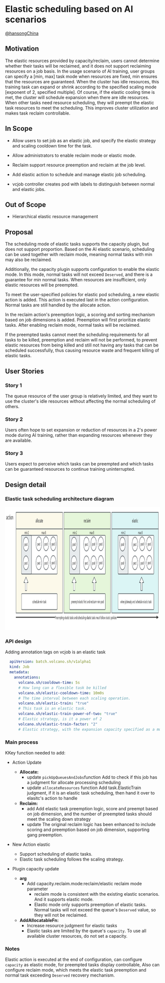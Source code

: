 # Elastic scheduling based on AI scenarios

[@hansongChina](hhttps://github.com/hansongChina)

## Motivation

The elastic resources provided by capacity/reclaim, users cannot determine whether their tasks will be reclaimed, and it does not support reclaiming resources on a job basis. 
In the usage scenario of AI training, user groups can specify a [min, max] task mode when resources are fixed, min ensures that the resources are guaranteed. 
When the cluster has idle resources, this training task can expand or shrink according to the specified scaling mode [exponent of 2, specified multiple].
Of course, if the elastic cooling time is met, the cluster will schedule expansion when there are idle resources. When other tasks need resource scheduling, they will preempt the elastic task resources to meet the scheduling. This improves cluster utilization and makes task reclaim controllable.
## In Scope

- Allow users to set job as an elastic job, and specify the elastic strategy and scaling cooldown time for the task.

- Allow administrators to enable reclaim mode or elastic mode.

- Reclaim support resource preemption and reclaim at the job level.

- Add elastic action to schedule and manage elastic job scheduling.

- vcjob controller creates pod with labels to distinguish between normal and elastic jobs.

## Out of Scope

- Hierarchical elastic resource management

## Proposal

The scheduling mode of elastic tasks supports the capacity plugin, but does not support proportion. Based on the AI elastic scenario, scheduling can be used together with reclaim mode, meaning normal tasks with min may also be reclaimed.

Additionally, the capacity plugin supports configuration to enable the elastic mode. In this mode, normal tasks will not exceed `Deserved`, and there is a guarantee for min normal tasks. When resources are insufficient, only elastic resources will be preempted.

To meet the user-specified policies for elastic pod scheduling, a new elastic action is added. This action is executed last in the action configuration. Normal tasks are still handled by the allocate action.

In the reclaim action's preemption logic, a scoring and sorting mechanism based on job dimensions is added. Preemption will first prioritize elastic tasks. After enabling reclaim mode, normal tasks will be reclaimed.

If the preempted tasks cannot meet the scheduling requirements for all tasks to be killed, preemption and reclaim will not be performed, to prevent elastic resources from being killed and still not having any tasks that can be scheduled successfully, 
thus causing resource waste and frequent killing of elastic tasks.

## User Stories

### Story 1

The queue resource of the user group is relatively limited, and they want to use the cluster's idle resources without affecting the normal scheduling of others.

### Story 2

Users often hope to set expansion or reduction of resources in a 2's power mode during AI training, rather than expanding resources whenever they are available.

### Story 3

Users expect to perceive which tasks can be preempted and which tasks can be guaranteed resources to continue training uninterrupted.

## Design detail

###  Elastic task scheduling architecture diagram
<div align="center"><img width="800" height="400" src="image/elastic.png" /></div>


### API design

Adding annotation tags on vcjob is an elastic task

```yaml
  apiVersion: batch.volcano.sh/v1alpha1
  kind: Job
  metadata:
    annotations:
      volcano.sh/cooldown-time: 5s
      # How long can a flexible task be killed
      volcano.sh/elastic-cooldown-time: 10m0s
      # The time interval between each scaling operation.
      volcano.sh/elastic-train: "true"
      # This task is an elastic task.
      volcano.sh/elastic-train-power-of-two: "true"
      # Elastic strategy, is it a power of 2
      volcano.sh/elastic-train-factor: "2"
      # Elastic strategy, with the expansion capacity specified as a multiple of the value given by elastic-train-factor. 1 means expanding when there are resources available.
```

### Main process

KKey function needed to add:

- Action Update
  - **Allocate:**
    - update `pickUpQueuesAndJobs`function Add to check if this job has a judgment for allocate processing scheduling
    - update `allocateResources` function Add task.ElasticTrain judgment, if it is an elastic task scheduling, then hand it over to elasitc's action to handle
  - **Reclaim:**
    - add Add elastic task preemption logic, score and preempt based on job dimension, and the number of preempted tasks should meet the scaling down strategy
    - update The original reclaim logic has been enhanced to include scoring and preemption based on job dimension, supporting gang preemption.
- New Action elastic
  - Support scheduling of elastic tasks.
  - Elastic task scheduling follows the scaling strategy.

- Plugin capacity update
  - **arg**
    - Add capacity.reclaim.mode:reclaim/elastic reclaim mode parameter
      - reclaim mode is consistent with the existing elastic scenarios. And it supports elastic mode.
      - Elastic mode only supports preemption of elastic tasks. Normal tasks will not exceed the queue's `Deserved` value, so they will not be reclaimed.
  - **AddAllocatableFn:**
    - Increase resource judgment for elastic tasks
    - Elastic tasks are limited by the queue's `capacity`. To use all available cluster resources, do not set a capacity.

### Notes
Elastic action is executed at the end of configuration, can configure `capacity` as elastic mode, for preempted tasks display controllable,
Also can configure reclaim mode, which meets the elastic task preemption and normal task exceeding `Deserved` recovery mechanism.
